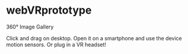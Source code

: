 # webVRprototype

360° Image Gallery

Click and drag on desktop. Open it on a smartphone and use the device motion sensors. Or plug in a VR headset!